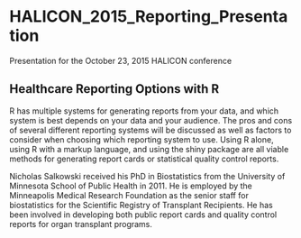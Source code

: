 # HALICON_2015_Reporting_Presentation

Presentation for the October 23, 2015 HALICON conference

## Healthcare Reporting Options with R 

R has multiple systems for generating reports from your data, and which system is best depends on your data and your audience. The pros and cons of several different reporting systems will be discussed as well as factors to consider when choosing which reporting system to use. Using R alone, using R with a markup language, and using the shiny package are all viable methods for generating report cards or statistical quality control reports. 

Nicholas Salkowski received his PhD in Biostatistics from the University of Minnesota School of Public Health in 2011. He is employed by the Minneapolis Medical Research Foundation as the senior staff for biostatistics for the Scientific Registry of Transplant Recipients. He has been involved in developing both public report cards and quality control reports for organ transplant programs.
